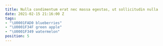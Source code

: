 ```yaml
---
title: Nulla condimentum erat nec massa egestas, ut sollicitudin nulla efficitur.
date: 2021-02-15 21:16:00 Z
tags:
- "\U0001FAD0 blueberries"
- "\U0001F34F green apple"
- "\U0001F349 watermelon"
position: 5
---
```



